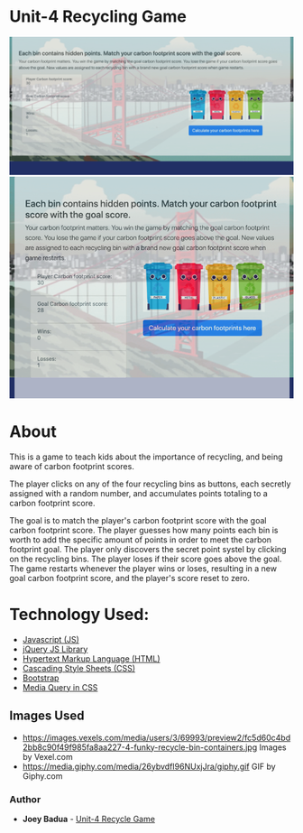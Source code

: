 # Unit-4 Recycling Game
![Screenshot-full](/assets/images/Recycle-Screenshot-full.png)
![Screenshot-reactive](/assets/images/Recycle-Screenshot-reactive.png)

# About
This is a game to teach kids about the importance of recycling, and being aware of carbon footprint scores.

The player clicks on any of the four recycling bins as buttons, each secretly assigned with a random number, and accumulates points totaling to a carbon footprint score.

The goal is to match the player's carbon footprint score with the goal carbon footprint score. The player guesses how many points each bin is worth to add the specific amount of points in order to meet the carbon footprint goal.  The player only discovers the secret point systel by clicking on the recycling bins.  The player loses if their score goes above the goal.  The game restarts whenever the player wins or loses, resulting in a new goal carbon footprint score, and the player's score reset to zero. 

# Technology Used:
* [Javascript (JS)](https://developer.mozilla.org/en-US/docs/Web/JavaScript)
* [jQuery JS Library](https://developer.mozilla.org/en-US/docs/Glossary/jQuery)
* [Hypertext Markup Language (HTML)](https://developer.mozilla.org/en-US/docs/Web/HTML)
* [Cascading Style Sheets (CSS)](https://developer.mozilla.org/en-US/docs/Web/CSS) 
* [Bootstrap](https://en.wikipedia.org/wiki/Bootstrap_(front-end_framework))
* [Media Query in CSS](https://www.w3schools.com/cssref/css3_pr_mediaquery.asp)

## Images Used
* https://images.vexels.com/media/users/3/69993/preview2/fc5d60c4bd2bb8c90f49f985fa8aa227-4-funky-recycle-bin-containers.jpg
Images by Vexel.com
* https://media.giphy.com/media/26ybvdfI96NUxjJra/giphy.gif GIF by Giphy.com 

### Author
* **Joey Badua** - [Unit-4 Recycle Game](https://github.com/joannebadua)
